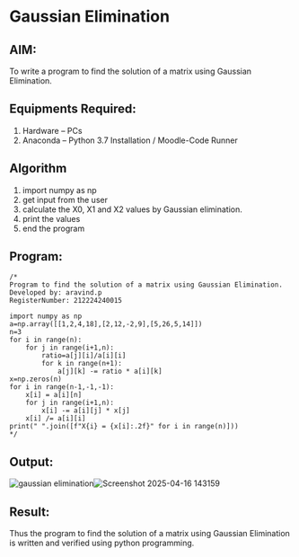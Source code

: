 # Gaussian Elimination

## AIM:
To write a program to find the solution of a matrix using Gaussian Elimination.

## Equipments Required:
1. Hardware – PCs
2. Anaconda – Python 3.7 Installation / Moodle-Code Runner

## Algorithm
1. import numpy as np
2. get input from the user
3. calculate the X0, X1 and X2 values by Gaussian elimination.
4. print the values
5. end the program


## Program:
```
/*
Program to find the solution of a matrix using Gaussian Elimination.
Developed by: aravind.p
RegisterNumber: 212224240015

import numpy as np
a=np.array([[1,2,4,18],[2,12,-2,9],[5,26,5,14]])
n=3
for i in range(n):
    for j in range(i+1,n):
        ratio=a[j][i]/a[i][i]
        for k in range(n+1):
            a[j][k] -= ratio * a[i][k]
x=np.zeros(n)
for i in range(n-1,-1,-1):
    x[i] = a[i][n]
    for j in range(i+1,n):
        x[i] -= a[i][j] * x[j]
    x[i] /= a[i][i]
print(" ".join([f"X{i} = {x[i]:.2f}" for i in range(n)]))
*/
```

## Output:
![gaussian elimination]()![Screenshot 2025-04-16 143159](https://github.com/user-attachments/assets/a4d2c80d-3715-4e88-94f0-4adcc8ea8634)



## Result:
Thus the program to find the solution of a matrix using Gaussian Elimination is written and verified using python programming.

